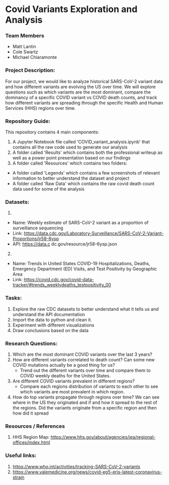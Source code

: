 # Covid Variants Exploration and Analysis

### Team Members
  - Matt Lantin
  - Cole Swartz
  - Michael Chiaramonte

### Project Description:

For our project, we would like to analyze historical SARS-CoV-2 variant data and how different variants are evolving the US over time. We will explore questions such as which variants are the most dominant, compare the dominancy of a specific COVID variant vs COVID death counts, and track how different variants are spreading through the specific Health and Human Services (HHS) regions over time.    

### Repository Guide:
This repository contains 4 main components:
  1. A Jupyter Notebook file called 'COVID_variant_analysis.ipynb' that contains all the raw code used to generate our analysis
  2. A folder called 'Results' which contains both the professional writeup as well as a power point presentation based on our findings
  3. A folder called 'Resources' which contains two folders:
  - A folder called 'Legends' which contains a few screenshots of relevant information to better understand the dataset and project
  - A folder called 'Raw Data' which contains the raw covid death count data used for some of the analysis

### Datasets: 
  1.
  - Name: Weekly estimate of SARS-CoV-2 variant as a proportion of surveillance sequencing
  - Link: https://data.cdc.gov/Laboratory-Surveillance/SARS-CoV-2-Variant-Proportions/jr58-6ysp
  - API: https://data.c
  dc.gov/resource/jr58-6ysp.json
  
  2.
  - Name: Trends in United States COVID-19 Hospitalizations, Deaths, Emergency Department (ED) Visits, and Test Positivity by Geographic Area
  - Link: https://covid.cdc.gov/covid-data-tracker/#trends_weeklydeaths_testpositivity_00


### Tasks:
1.	Explore the raw CDC datasets to better understand what it tells us and understand the API documentation
2.	Import the data to python and clean it.
3.	Experiment with different visualizations
4.	Draw conclusions based on the data

### Research Questions:
1. Which are the most dominant COVID variants over the last 3 years?
2.  How are different variants correlated to death count? Can some new COVID mutations actually be a good thing for us?
    - Trend out the different variants over time and compare them to COVID weekly deaths for the United States. 
3.	Are different COVID variants prevalent in different regions? 
    - Compare each regions distribution of variants to each other to see which variants are most prevalent in which region.
4.	How do top variants propagate through regions over time? We can see where in the US they originated and if and how it spread to the rest of the regions. Did the variants originate from a specific region and then how did it spread 

### Resources / References
1.  HHS Region Map: https://www.hhs.gov/about/agencies/iea/regional-offices/index.html

### Useful links:
1. https://www.who.int/activities/tracking-SARS-CoV-2-variants
2. https://www.yalemedicine.org/news/covid-eg5-eris-latest-coronavirus-strain



